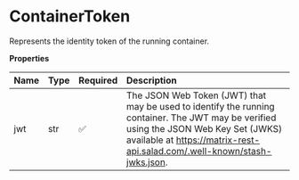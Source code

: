 # ContainerToken

Represents the identity token of the running container.

**Properties**

| Name | Type | Required | Description                                                                                                                                                                                                        |
| :--- | :--- | :------- | :----------------------------------------------------------------------------------------------------------------------------------------------------------------------------------------------------------------- |
| jwt  | str  | ✅       | The JSON Web Token (JWT) that may be used to identify the running container. The JWT may be verified using the JSON Web Key Set (JWKS) available at https://matrix-rest-api.salad.com/.well-known/stash-jwks.json. |
